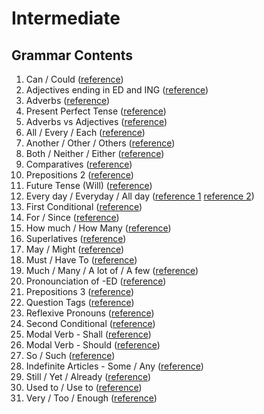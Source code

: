 # Intermediate

## Grammar Contents

1. Can / Could (<a href="https://www.grammar.cl/english/can-could.htm">reference</a>)
2. Adjectives ending in ED and ING (<a href="https://www.grammar.cl/Notes/Adjectives_ED_ING.htm">reference</a>)
3. Adverbs (<a href="https://www.grammar.cl/Notes/Adverbs.htm">reference</a>)
4. Present Perfect Tense (<a href="https://www.grammar.cl/Present/Perfect_Tense.htm">reference</a>)
5. Adverbs vs Adjectives (<a href="https://www.grammar.cl/Notes/Adverbs_vs_Adjectives.htm">reference</a>)
6. All / Every / Each (<a href="https://www.grammar.cl/english/all-every-each.htm">reference</a>)
7. Another / Other / Others (<a href="https://www.grammar.cl/english/another-other-others.htm">reference</a>)
8. Both / Neither / Either (<a href="https://www.grammar.cl/english/both-either-neither.htm">reference</a>)
9. Comparatives (<a href="https://www.grammar.cl/Intermediate/Comparatives_Superlatives.htm">reference</a>)
10. Prepositions 2 (<a href="https://www.grammar.cl/Intermediate/Prepositions/List.htm">reference</a>)
11. Future Tense (Will) (<a href="https://www.grammar.cl/Notes/Future_Will.htm">reference</a>)
12. Every day / Everyday / All day (<a href="https://www.grammar.cl/english/every-day-everyday.htm">reference 1</a> <a href="https://www.grammar.cl/english/every-day-all-day.htm">reference 2</a>)
13. First Conditional (<a href="https://www.grammar.cl/english/first-conditional.htm">reference</a>)
14. For / Since (<a href="https://www.grammar.cl/Notes/For_Since.htm">reference</a>)
15. How much / How Many (<a href="https://www.grammar.cl/english/how-much-how-many.htm">reference</a>)
16. Superlatives (<a href="https://www.grammar.cl/Intermediate/Comparatives_Superlatives.htm">reference</a>)
17. May / Might (<a href="https://www.grammar.cl/english/may-might.htm">reference</a>)
18. Must / Have To (<a href="https://www.grammar.cl/english/must.htm">reference</a>)
19. Much / Many / A lot of / A few (<a href="https://www.grammar.cl/Notes/Much_Many_Lot_Few.htm">reference</a>)
20. Pronounciation of -ED (<a href="https://www.grammar.cl/english/pronunciation-ed.htm">reference</a>)
21. Prepositions 3 (<a href="https://www.grammar.cl/Intermediate/Prepositions/List.htm">reference</a>)
22. Question Tags (<a href="https://www.grammar.cl/Intermediate/Question_Tags.htm">reference</a>)
23. Reflexive Pronouns (<a href="https://www.grammar.cl/Notes/Reflexive_Pronouns.htm">reference</a>)
24. Second Conditional (<a href="https://www.grammar.cl/english/second-conditional.htm">reference</a>)
25. Modal Verb - Shall (<a href="https://www.grammar.cl/english/shall.htm">reference</a>)
26. Modal Verb - Should (<a href="https://www.grammar.cl/english/should.htm">reference</a>)
27. So / Such (<a href="https://www.grammar.cl/Notes/So-Such.htm">reference</a>)
28. Indefinite Articles - Some / Any (<a href="https://www.grammar.cl/Notes/Some_Any_A_An.htm">reference</a>)
29. Still / Yet / Already (<a href="https://www.grammar.cl/Notes/still-yet-already.htm">reference</a>)
30. Used to / Use to (<a href="https://www.grammar.cl/rules/used-to-use-to.htm">reference</a>)
31. Very / Too / Enough (<a href="https://www.grammar.cl/Intermediate/Very_Too_Enough.htm">reference</a>)

<!-- (<a href="">reference</a>) -->